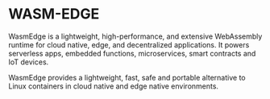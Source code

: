 # WASM-EDGE

WasmEdge is a lightweight, high-performance, and extensive WebAssembly runtime for cloud native, edge, and decentralized applications. It powers serverless apps, embedded functions, microservices, smart contracts and IoT devices.

WasmEdge provides a lightweight, fast, safe and portable alternative to Linux containers in cloud native and edge native environments.
